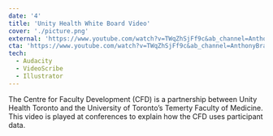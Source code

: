 ```yaml
---
date: '4'
title: 'Unity Health White Board Video'
cover: './picture.png'
external: 'https://www.youtube.com/watch?v=TWqZhSjFf9c&ab_channel=AnthonyBrady'
cta: 'https://www.youtube.com/watch?v=TWqZhSjFf9c&ab_channel=AnthonyBrady'
tech:
  - Audacity
  - VideoScribe
  - Illustrator
---
```


The Centre for Faculty Development (CFD) is a partnership between Unity Health Toronto and the University of Toronto’s Temerty Faculty of Medicine. This video is played at conferences to explain how the CFD uses participant data.
